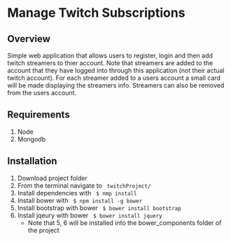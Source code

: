 # Manage Twitch Subscriptions

## Overview
Simple web application that allows users to register, login and then add
twitch streamers to thier account. Note that streamers are added to the
account that they have logged into through this application (not their
actual twitch account). For each streamer added to a users account a small
card will be made displaying the streamers info. Streamers can also be 
removed from the users account.

## Requirements
1. Node
2. Mongodb

## Installation
1. Download project folder
2. From the terminal navigate to <code> twitchProject/ </code>
3. Install dependencies with <code> $ nmp install </code>
4. Install bower with <code> $ npm install -g bower </code>
5. Install bootstrap with bower <code> $ bower install bootstrap </code>
6. Install jqeury with bower <code> $ bower install jquery </code>
    * Note that 5, 6 will be installed into the bower_components folder 
      of the project
